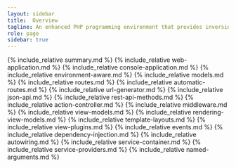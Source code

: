 ```yaml
---
layout: sidebar
title:  Overview
tagline: An enhanced PHP programming environment that provides inversion of control of a web application or any function
role: page
sidebar: true
---
```

{% include_relative summary.md %}
{% include_relative web-application.md %}
{% include_relative console-application.md %}
{% include_relative environment-aware.md %}
{% include_relative models.md %}
{% include_relative routes.md %}
{% include_relative automatic-routes.md %}
{% include_relative url-generator.md %}
{% include_relative json-api.md %}
{% include_relative rest-api-methods.md %}
{% include_relative action-controller.md %}
{% include_relative middleware.md %}
{% include_relative view-models.md %}
{% include_relative rendering-view-models.md %}
{% include_relative template-layouts.md %}
{% include_relative view-plugins.md %}
{% include_relative events.md %}
{% include_relative dependency-injection.md %}
{% include_relative autowiring.md %}
{% include_relative service-container.md %}
{% include_relative service-providers.md %}
{% include_relative named-arguments.md %}
